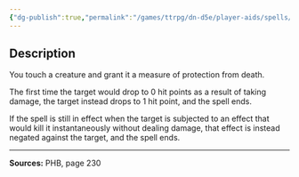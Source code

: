 ```yaml
---
{"dg-publish":true,"permalink":"/games/ttrpg/dn-d5e/player-aids/spells/level-4/death-ward/","tags":["TTRPG/DND/5e","verbal","somatic"]}
---
```



## Description
You touch a creature and grant it a measure of protection from death.

The first time the target would drop to 0 hit points as a result of taking damage, the target instead drops to 1 hit point, and the spell ends.

If the spell is still in effect when the target is subjected to an effect that would kill it instantaneously without dealing damage, that effect is instead negated against the target, and the spell ends.

---

**Sources:** PHB, page 230

